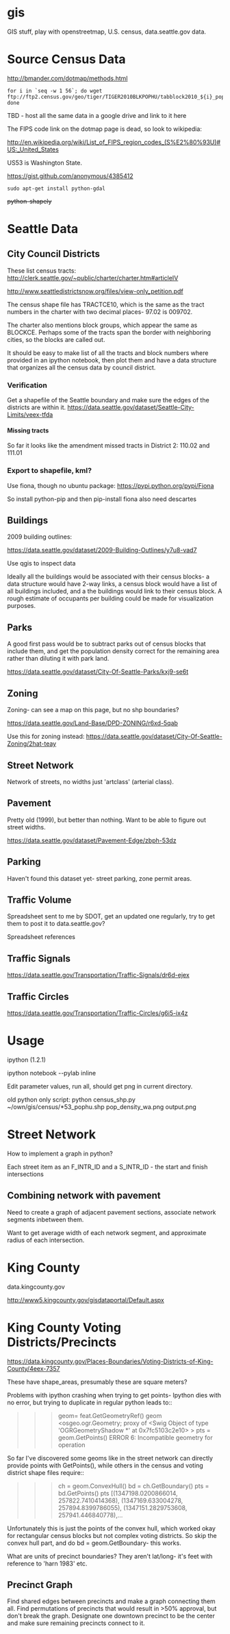 gis
===

GIS stuff, play with openstreetmap, U.S. census, data.seattle.gov data.

Source Census Data
==================

http://bmander.com/dotmap/methods.html

    for i in `seq -w 1 56`; do wget ftp://ftp2.census.gov/geo/tiger/TIGER2010BLKPOPHU/tabblock2010_${i}_pophu.zip; done

TBD - host all the same data in a google drive and link to it here

The FIPS code link on the dotmap page is dead, so look to wikipedia:

http://en.wikipedia.org/wiki/List_of_FIPS_region_codes_(S%E2%80%93U)#US:_United_States

US53 is Washington State.


https://gist.github.com/anonymous/4385412

    sudo apt-get install python-gdal 
    
~~python-shapely~~



Seattle Data
============

City Council Districts
----------------------

These list census tracts:
http://clerk.seattle.gov/~public/charter/charter.htm#articleIV

http://www.seattledistrictsnow.org/files/view-only_petition.pdf

The census shape file has TRACTCE10, which is the same as the tract numbers in the charter with two decimal places- 97.02 is 009702. 

The charter also mentions block groups, which appear the same as BLOCKCE.  Perhaps some of the tracts span the border with neighboring cities, so the blocks are called out.  

It should be easy to make list of all the tracts and block numbers where provided in an ipython notebook, then plot them and have a data structure that organizes all the census data by council district.

### Verification 

Get a shapefile of the Seattle boundary and make sure the edges of the districts are within it.
https://data.seattle.gov/dataset/Seattle-City-Limits/veex-tfda

#### Missing tracts

So far it looks like the amendment missed tracts in District 2: 110.02 and 111.01

### Export to shapefile, kml?

Use fiona, though no ubuntu package:
https://pypi.python.org/pypi/Fiona

So install python-pip and then pip-install fiona
also need descartes

Buildings
---------

2009 building outlines:

https://data.seattle.gov/dataset/2009-Building-Outlines/y7u8-vad7

Use qgis to inspect data

Ideally all the buildings would be associated with their census blocks- a data structure would have 2-way links, a census block would have a list of all buildings included, and a the buildings would link to their census block.  A rough estimate of occupants per building could be made for visualization purposes.

Parks 
-----

A good first pass would be to subtract parks out of census blocks that include them, and get the population density correct for the remaining area rather than diluting it with park land.

https://data.seattle.gov/dataset/City-Of-Seattle-Parks/kxj9-se6t

Zoning
------

Zoning- can see a map on this page, but no shp boundaries?

https://data.seattle.gov/Land-Base/DPD-ZONING/r6xd-5qab

Use this for zoning instead:
https://data.seattle.gov/dataset/City-Of-Seattle-Zoning/2hat-teay

Street Network
--------------

Network of streets, no widths just 'artclass' (arterial class).

Pavement
--------

Pretty old (1999), but better than nothing.  Want to be able to figure out street widths.

https://data.seattle.gov/dataset/Pavement-Edge/zbph-53dz

Parking
-------

Haven't found this dataset yet- street parking, zone permit areas.

Traffic Volume
--------------

Spreadsheet sent to me by SDOT, get an updated one regularly, try to get them to post it to data.seattle.gov?

Spreadsheet references 

Traffic Signals
---------------

https://data.seattle.gov/Transportation/Traffic-Signals/dr6d-ejex

Traffic Circles
---------------

https://data.seattle.gov/Transportation/Traffic-Circles/g6i5-ix4z

Usage
=====

ipython (1.2.1) 

ipython notebook --pylab inline

Edit parameter values, run all, should get png in current directory.  

old python only script:
    python census_shp.py ~/own/gis/census/*53_pophu.shp pop_density_wa.png output.png


Street Network
==============

How to implement a graph in python?

Each street item as an F_INTR_ID and a S_INTR_ID - the start and finish intersections

Combining network with pavement
-------------------------------

Need to create a graph of adjacent pavement sections, associate network segments inbetween them.

Want to get average width of each network segment, and approximate radius of each intersection.

King County
===========

data.kingcounty.gov

http://www5.kingcounty.gov/gisdataportal/Default.aspx


King County Voting Districts/Precincts
======================================

https://data.kingcounty.gov/Places-Boundaries/Voting-Districts-of-King-County/4eex-7357

These have shape_areas, presumably these are square meters?

Problems with ipython crashing when trying to get points- Ipython dies with no error, but trying to duplicate in regular python leads to::

  >>> geom= feat.GetGeometryRef()
  >>> geom
  <osgeo.ogr.Geometry; proxy of <Swig Object of type 'OGRGeometryShadow *' at 0x7fc5103c2e10> >
  >>> pts = geom.GetPoints()
  ERROR 6: Incompatible geometry for operation

So far I've discovered some geoms like in the street network can directly provide points with GetPoints(), while others in the census and voting district shape files require::
 
  >>> ch = geom.ConvexHull()
  >>> bd = ch.GetBoundary()
  >>> pts = bd.GetPoints()
  >>> pts
  [(1347198.0200866014, 257822.7410414368), (1347169.633004278, 257894.8399786055), (1347151.2829753608, 257941.446840778),...

Unfortunately this is just the points of the convex hull, which worked okay for rectangular census blocks but not complex voting districts.  So skip the convex hull part, and do bd = geom.GetBoundary- this works.

What are units of precinct boundaries?  They aren't lat/long- it's feet with reference to 'harn 1983' etc.

Precinct Graph
--------------

Find shared edges between precincts and make a graph connecting them all.  Find permutations of precincts that would result in >50% approval, but don't break the graph.  Designate one downtown precinct to be the center and make sure remaining precincts connect to it.
